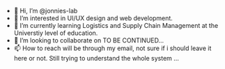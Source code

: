- 👋 Hi, I’m @jonnies-lab
- 👀 I’m interested in UI/UX design and web development.
- 🌱 I’m currently learning Logistics and Supply Chain Management at the Universtiy level of education.
- 💞️ I’m looking to collaborate on TO BE CONTINUED...
- 📫 How to reach will be through my email, not sure if i should leave it here or not. Still trying to understand the whole system ...

<!---
jonnies-lab/jonnies-lab is a ✨ special ✨ repository because its `README.md` (this file) appears on your GitHub profile.
You can click the Preview link to take a look at your changes.
--->
